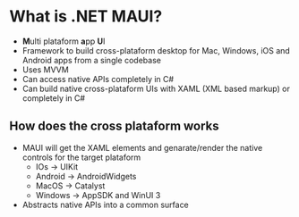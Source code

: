 # What is .NET MAUI?
- **M**ulti plataform **a**pp **U**I
- Framework to build cross-plataform desktop for Mac, Windows, iOS and Android apps from a single codebase
- Uses MVVM
- Can access native APIs completely in C#
- Can build native cross-plataform UIs with XAML (XML based markup) or completely in C#
## How does the cross plataform works
- MAUI will get the XAML elements and genarate/render the native controls for the target plataform
  - IOs -> UIKit
  - Android -> AndroidWidgets
  - MacOS -> Catalyst
  - Windows -> AppSDK and WinUI 3
- Abstracts native APIs into a common surface
